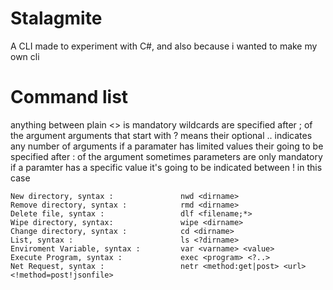 # Stalagmite
A CLI made to experiment with C#, and also because i wanted to make my own cli

# Command list

anything between plain <> is mandatory
wildcards are specified after ; of the argument
arguments that start with ? means their optional
.. indicates any number of arguments
if a paramater has limited values their going to be specified after : of the argument 
sometimes parameters are only mandatory if a paramter has a specific value it's going to be indicated between ! in this case

```
New directory, syntax :               nwd <dirname>
Remove directory, syntax :            rmd <dirname>
Delete file, syntax :                 dlf <filename;*>
Wipe directory, syntax:               wipe <dirname>
Change directory, syntax :            cd <dirname>
List, syntax :                        ls <?dirname>
Enviroment Variable, syntax :         var <varname> <value>
Execute Program, syntax :             exec <program> <?..>
Net Request, syntax :                 netr <method:get|post> <url> <!method=post!jsonfile>
```
